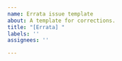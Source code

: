 ```yaml
---
name: Errata issue template
about: A template for corrections.
title: "[Errata] "
labels: ''
assignees: ''

---
```



